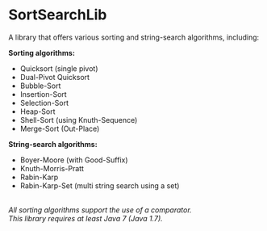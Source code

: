 # SortSearchLib
A library that offers various sorting and string-search algorithms, including:
<br>
<p><b>Sorting algorithms:</b></p>
<ul>
  <li>Quicksort (single pivot)</li>
  <li>Dual-Pivot Quicksort</li>
  <li>Bubble-Sort</li>
  <li>Insertion-Sort</li>
  <li>Selection-Sort</li>
  <li>Heap-Sort</li>
  <li>Shell-Sort (using Knuth-Sequence)</li>
  <li>Merge-Sort (Out-Place)</li>
</ul>
<p><b>String-search algorithms:</b></p>
<ul>
  <li>Boyer-Moore (with Good-Suffix)</li>
  <li>Knuth-Morris-Pratt</li>
  <li>Rabin-Karp</li>
  <li>Rabin-Karp-Set (multi string search using a set)</li>
</ul>
<br>
<i>All sorting algorithms support the use of a comparator.<br>
This library requires at least Java 7 (Java 1.7).</i>